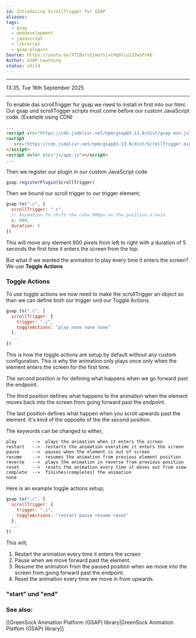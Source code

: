 ```yaml
---
id: Introducing ScrollTrigger for GSAP
aliases:
tags:
  - gsap
  - webdevelopment
  - javascript
  - libraries
  - gsap-plugins
Source: https://youtu.be/X7IBa7vZjmo?si=CHq9rLu233wsPv4b
Author: GSAP Learning
status: child
---
```

---

13:35, Tue 16th September 2025

---

To enable das scrollTrigger for gsap we need to install in first into our html. Our gsap und scrollTrigger scripts must come before our custom JavaScript code. (Example using CDN)

```html
...
<script src="https://cdn.jsdelivr.net/npm/gsap@3.13.0/dist/gsap.min.js"></script>
<script
   src="https://cdn.jsdelivr.net/npm/gsap@3.13.0/dist/ScrollTrigger.min.js">
</script>
<script defer src="js/app.js"></script>
...
```

Then we register our plugin in our custom JavaScript code

```javascript
gsap.registerPlugin(ScrollTrigger)
```

Then we bound our scroll trigger to our trigger element;

```javascript
gsap.to(".c", {
  scrollTrigger: ".c",
  // Animation to shift the cube 900px on the positive x-axis
  x: 900,
  duration: 5
})
```

This will move any element 900 pixels from left to right with a duration of 5 seconds the first time it enters the screen from the top.

But what if we wanted the animation to play every time it enters the screen? We use **Toggle Actions**

### Toggle Actions

To use toggle actions we now need to make the scrollTrigger an object so than we can define both our trigger und our Toggle Actions.

```javascript
gsap.to(".c", {
  scrollTrigger: {
    trigger: ".c",
    toggleActions: "play none none none" 
  },
  ...
})
```

This is how the toggle actions are setup by default without any custom configuration. This is why the animation only plays once only when the element enters the screen for the first time.

The second position is for defining what happens when we go forward past the endpoint.

The third position defines what happens to the animation when the element moves back into the screen from going forward past the endpoint.

The last position defines what happen when you scroll upwards past the element. It's kind of the opposite of the the second position.

The keywords can be changed to either, 

```
play      -->  plays the animation when it enters the screen
restart   -->  restarts the animation everytime it enters the screen
pause     -->  pauses when the element is out of screen
resume    -->  resumes the animation from previous element position
reverse   -->  plays the animation in reverse from previous position
reset     -->  resets the animation every time it moves out from view
complete  -->  finishes(completes) the animation
none
```

Here is an example toggle actions setup;

```javascript
gsap.to(".c", {
  scrollTrigger: {
    trigger: ".c",
    toggleActions: "restart pause resume reset"
  },
  ...
})
```

This will;
1. Restart the animation every time it enters the screen
2. Pause when we move forward past the element.
3. Resume the animation from the paused position when we move into the screen from going forward past the endpoint.
4. Reset the animation every time we move in from upwards.

### "start" und "end"


### See also:

[[GreenSock Animation Platform (GSAP) library|GreenSock Animation Platfom (GSAP) library]]